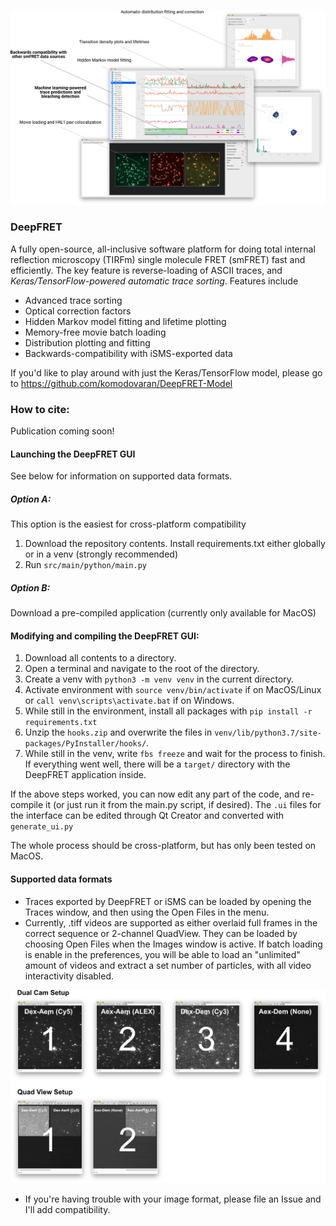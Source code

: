 ![screenshot](screenshot.png)

### DeepFRET
A fully open-source, all-inclusive software platform for doing total internal reflection microscopy (TIRFm) single molecule FRET (smFRET) fast and efficiently. The key feature is reverse-loading of ASCII traces, and *Keras/TensorFlow-powered automatic trace sorting*. Features include

- Advanced trace sorting
- Optical correction factors
- Hidden Markov model fitting and lifetime plotting
- Memory-free movie batch loading
- Distribution plotting and fitting
- Backwards-compatibility with iSMS-exported data

If you'd like to play around with just the Keras/TensorFlow model, please go to https://github.com/komodovaran/DeepFRET-Model

### How to cite:
Publication coming soon!

#### Launching the DeepFRET GUI
See below for information on supported data formats.

##### Option A:
This option is the easiest for cross-platform compatibility
1. Download the repository contents. Install requirements.txt either globally or in a venv (strongly recommended)
2. Run `src/main/python/main.py`

##### Option B:
Download a pre-compiled application (currently only available for MacOS)

#### Modifying and compiling the DeepFRET GUI:
1. Download all contents to a directory.
2. Open a terminal and navigate to the root of the directory.
3. Create a venv with `python3 -m venv venv` in the current directory.
4. Activate environment with `source venv/bin/activate` if on MacOS/Linux or `call venv\scripts\activate.bat` if on Windows.
5. While still in the environment, install all packages with `pip install -r requirements.txt`
6. Unzip the `hooks.zip` and overwrite the files in `venv/lib/python3.7/site-packages/PyInstaller/hooks/`.
7. While still in the venv, write `fbs freeze` and wait for the process to finish. If everything went well, there will be a `target/` directory with the DeepFRET application inside.

If the above steps worked, you can now edit any part of the code, and re-compile it (or just run it from the main.py script, if desired). The `.ui` files for the interface can be edited through Qt Creator and converted with `generate_ui.py` 

The whole process should be cross-platform, but has only been tested on MacOS.


#### Supported data formats
* Traces exported by DeepFRET or iSMS can be loaded by opening the Traces window, and then using the Open Files in the menu.
* Currently, .tiff videos are supported as either overlaid full frames in the correct sequence or 2-channel QuadView. They can be loaded by choosing Open Files when the Images window is active. If batch loading is enable in the preferences, you will be able to load an "unlimited" amount of videos and extract a set number of particles, with all video interactivity disabled.

![video_seq](video_seq.png)
* If you're having trouble with your image format, please file an Issue and I'll add compatibility.
